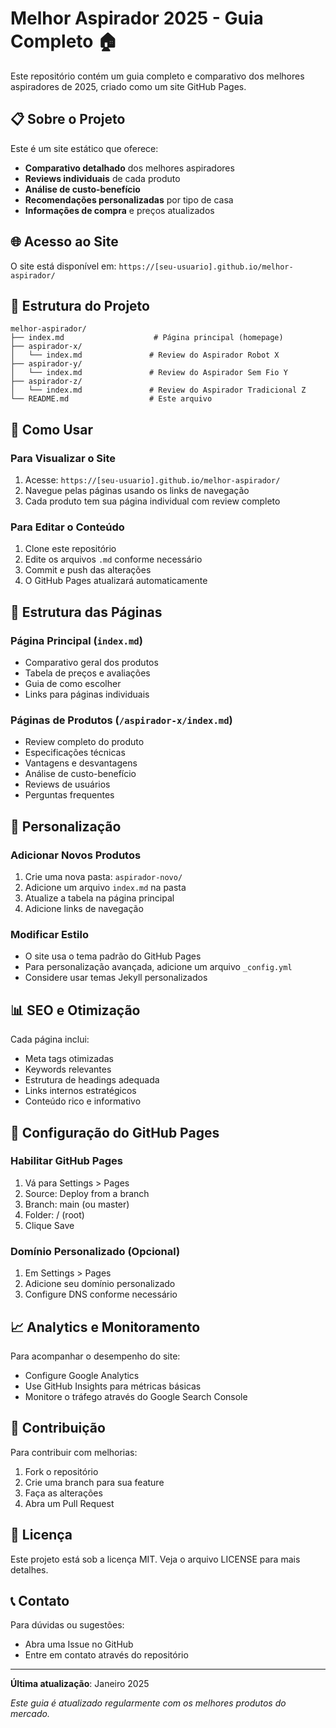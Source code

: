 # Melhor Aspirador 2025 - Guia Completo 🏠

Este repositório contém um guia completo e comparativo dos melhores aspiradores de 2025, criado como um site GitHub Pages.

## 📋 Sobre o Projeto

Este é um site estático que oferece:
- **Comparativo detalhado** dos melhores aspiradores
- **Reviews individuais** de cada produto
- **Análise de custo-benefício**
- **Recomendações personalizadas** por tipo de casa
- **Informações de compra** e preços atualizados

## 🌐 Acesso ao Site

O site está disponível em: `https://[seu-usuario].github.io/melhor-aspirador/`

## 📁 Estrutura do Projeto

```
melhor-aspirador/
├── index.md                    # Página principal (homepage)
├── aspirador-x/
│   └── index.md               # Review do Aspirador Robot X
├── aspirador-y/
│   └── index.md               # Review do Aspirador Sem Fio Y
├── aspirador-z/
│   └── index.md               # Review do Aspirador Tradicional Z
└── README.md                  # Este arquivo
```

## 🚀 Como Usar

### Para Visualizar o Site
1. Acesse: `https://[seu-usuario].github.io/melhor-aspirador/`
2. Navegue pelas páginas usando os links de navegação
3. Cada produto tem sua página individual com review completo

### Para Editar o Conteúdo
1. Clone este repositório
2. Edite os arquivos `.md` conforme necessário
3. Commit e push das alterações
4. O GitHub Pages atualizará automaticamente

## 📝 Estrutura das Páginas

### Página Principal (`index.md`)
- Comparativo geral dos produtos
- Tabela de preços e avaliações
- Guia de como escolher
- Links para páginas individuais

### Páginas de Produtos (`/aspirador-x/index.md`)
- Review completo do produto
- Especificações técnicas
- Vantagens e desvantagens
- Análise de custo-benefício
- Reviews de usuários
- Perguntas frequentes

## 🎨 Personalização

### Adicionar Novos Produtos
1. Crie uma nova pasta: `aspirador-novo/`
2. Adicione um arquivo `index.md` na pasta
3. Atualize a tabela na página principal
4. Adicione links de navegação

### Modificar Estilo
- O site usa o tema padrão do GitHub Pages
- Para personalização avançada, adicione um arquivo `_config.yml`
- Considere usar temas Jekyll personalizados

## 📊 SEO e Otimização

Cada página inclui:
- Meta tags otimizadas
- Keywords relevantes
- Estrutura de headings adequada
- Links internos estratégicos
- Conteúdo rico e informativo

## 🔧 Configuração do GitHub Pages

### Habilitar GitHub Pages
1. Vá para Settings > Pages
2. Source: Deploy from a branch
3. Branch: main (ou master)
4. Folder: / (root)
5. Clique Save

### Domínio Personalizado (Opcional)
1. Em Settings > Pages
2. Adicione seu domínio personalizado
3. Configure DNS conforme necessário

## 📈 Analytics e Monitoramento

Para acompanhar o desempenho do site:
- Configure Google Analytics
- Use GitHub Insights para métricas básicas
- Monitore o tráfego através do Google Search Console

## 🤝 Contribuição

Para contribuir com melhorias:
1. Fork o repositório
2. Crie uma branch para sua feature
3. Faça as alterações
4. Abra um Pull Request

## 📄 Licença

Este projeto está sob a licença MIT. Veja o arquivo LICENSE para mais detalhes.

## 📞 Contato

Para dúvidas ou sugestões:
- Abra uma Issue no GitHub
- Entre em contato através do repositório

---

**Última atualização**: Janeiro 2025

*Este guia é atualizado regularmente com os melhores produtos do mercado.*
